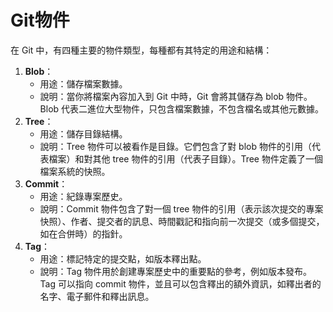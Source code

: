 # Git物件

在 Git 中，有四種主要的物件類型，每種都有其特定的用途和結構：

1. **Blob**：
   * 用途：儲存檔案數據。
   * 說明：當你將檔案內容加入到 Git 中時，Git 會將其儲存為 blob 物件。Blob 代表二進位大型物件，只包含檔案數據，不包含檔名或其他元數據。
2. **Tree**：
   * 用途：儲存目錄結構。
   * 說明：Tree 物件可以被看作是目錄。它們包含了對 blob 物件的引用（代表檔案）和對其他 tree 物件的引用（代表子目錄）。Tree 物件定義了一個檔案系統的快照。
3. **Commit**：
   * 用途：紀錄專案歷史。
   * 說明：Commit 物件包含了對一個 tree 物件的引用（表示該次提交的專案快照）、作者、提交者的訊息、時間戳記和指向前一次提交（或多個提交，如在合併時）的指針。
4. **Tag**：
   * 用途：標記特定的提交點，如版本釋出點。
   * 說明：Tag 物件用於創建專案歷史中的重要點的參考，例如版本發布。Tag 可以指向 commit 物件，並且可以包含釋出的額外資訊，如釋出者的名字、電子郵件和釋出訊息。
